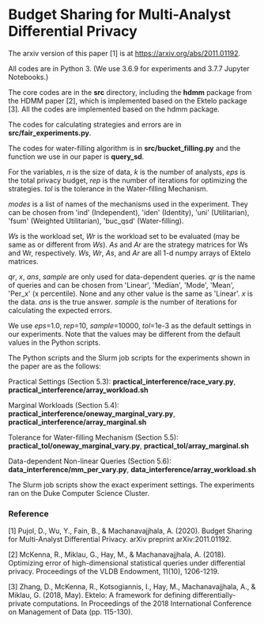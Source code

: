 # Budget Sharing for Multi-Analyst Differential Privacy

The arxiv version of this paper [1] is at https://arxiv.org/abs/2011.01192.

All codes are in Python 3. (We use 3.6.9 for experiments and 3.7.7 Jupyter Notebooks.)

The core codes are in the **src** directory, including the **hdmm** package from the HDMM paper [2], which is implemented based on the Ektelo package [3]. All the codes are implemented based on the hdmm package.

The codes for calculating strategies and errors are in **src/fair_experiments.py**.

The codes for water-filling algorithm is in **src/bucket_filling.py** and the function we use in our paper is **query_sd**.

For the variables, *n* is the size of data, *k* is the number of analysts, *eps* is the total privacy budget, *rep* is the number of iterations for optimizing the strategies. *tol* is the tolerance in the Water-filling Mechanism.

*modes* is a list of names of the mechanisms used in the experiment. They can be chosen from 'ind' (Independent), 'iden' (Identity), 'uni' (Utilitarian), 'fsum' (Weighted Utilitarian), 'buc_qsd' (Water-filling).

*Ws* is the workload set, *Wr* is the workload set to be evaluated (may be same as or different from *Ws*). *As* and *Ar* are the strategy matrices for Ws and Wr, respectively. *Ws*, *Wr*, *As*, and *Ar* are all 1-d numpy arrays of Ektelo matrices.

*qr*, *x*, *ans*, *sample* are only used for data-dependent queries. *qr* is the name of queries and can be chosen from 'Linear', 'Median', 'Mode', 'Mean', 'Per_x' (x percentile). None and any other value is the same as 'Linear'. *x* is the data. *ans* is the true answer. *sample* is the number of iterations for calculating the expected errors.

We use *eps*=1.0, *rep*=10, *sample*=10000, *tol*=1e-3 as the default settings in our experiments. Note that the values may be different from the default values in the Python scripts.

The Python scripts and the Slurm job scripts for the experiments shown in the paper are as the follows:

Practical Settings (Section 5.3): **practical_interference/race_vary.py**, **practical_interference/array_workload.sh**

Marginal Workloads (Section 5.4): **practical_interference/oneway_marginal_vary.py**, **practical_interference/array_marginal.sh**

Tolerance for Water-filling Mechanism (Section 5.5): **practical_tol/oneway_marginal_vary.py**, **practical_tol/array_marginal.sh**

Data-dependent Non-linear Queries (Section 5.6): **data_interference/mm_per_vary.py**, **data_interference/array_workload.sh**

The Slurm job scripts show the exact experiment settings. The experiments ran on the Duke Computer Science Cluster.

### Reference
[1] Pujol, D., Wu, Y., Fain, B., & Machanavajjhala, A. (2020). Budget Sharing for Multi-Analyst Differential Privacy. arXiv preprint arXiv:2011.01192.

[2] McKenna, R., Miklau, G., Hay, M., & Machanavajjhala, A. (2018). Optimizing error of high-dimensional statistical queries under differential privacy. Proceedings of the VLDB Endowment, 11(10), 1206-1219.

[3] Zhang, D., McKenna, R., Kotsogiannis, I., Hay, M., Machanavajjhala, A., & Miklau, G. (2018, May). Ektelo: A framework for defining differentially-private computations. In Proceedings of the 2018 International Conference on Management of Data (pp. 115-130).
